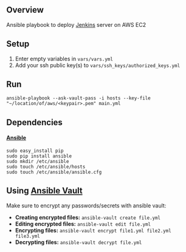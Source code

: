 ## Overview

Ansible playbook to deploy [Jenkins](https://jenkins.io/) server on AWS EC2

## Setup

1. Enter empty variables in `vars/vars.yml`
1. Add your ssh public key(s) to `vars/ssh_keys/authorized_keys.yml`

## Run

```
ansible-playbook --ask-vault-pass -i hosts --key-file "~/location/of/aws/<keypair>.pem" main.yml
```

## Dependencies

#### [Ansible](https://www.ansible.com/)

```
sudo easy_install pip
sudo pip install ansible
sudo mkdir /etc/ansible
sudo touch /etc/ansible/hosts
sudo touch /etc/ansible/ansible.cfg
```

## Using [Ansible Vault](https://docs.ansible.com/ansible/latest/user_guide/vault.html)

Make sure to encrypt any passwords/secrets with ansible vault:

* **Creating encrypted files:** `ansible-vault create file.yml`
* **Editing encrypted files:** `ansible-vault edit file.yml`
* **Encrypting files:** `ansible-vault encrypt file1.yml file2.yml file3.yml`
* **Decrypting files:** `ansible-vault decrypt file.yml`
